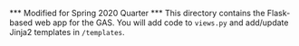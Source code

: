 *** Modified for Spring 2020 Quarter ***
This directory contains the Flask-based web app for the GAS.
You will add code to `views.py` and add/update Jinja2 templates in `/templates`.